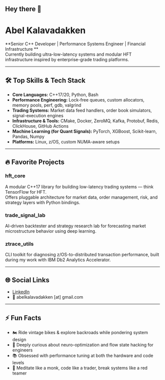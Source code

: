 ## Hey there 👋

# Abel Kalavadakken

**Senior C++ Developer | Performance Systems Engineer | Financial Infrastructure **  
Currently building ultra-low-latency systems and modular HFT infrastructure inspired by enterprise-grade trading platforms.

---

## 🛠️ Top Skills & Tech Stack

- **Core Languages:** C++17/20, Python, Bash
- **Performance Engineering:** Lock-free queues, custom allocators, memory pools, perf, gdb, valgrind
- **Trading Systems:** Market data feed handlers, order book simulators, signal-execution engines
- **Infrastructure & Tools:** CMake, Docker, ZeroMQ, Kafka, Protobuf, Redis, ClickHouse, GitHub Actions
- **Machine Learning (for Quant Signals):** PyTorch, XGBoost, Scikit-learn, Pandas, Numpy
- **Platforms:** Linux, z/OS, custom NUMA-aware setups

---

## 🔥 Favorite Projects

### hft_core
A modular C++17 library for building low-latency trading systems — think TensorFlow for HFT.  
Offers pluggable architecture for market data, order management, risk, and strategy layers with Python bindings.

### trade_signal_lab
AI-driven backtester and strategy research lab for forecasting market microstructure behavior using deep learning.

### ztrace_utils
CLI toolkit for diagnosing z/OS-to-distributed transaction performance, built during my work with IBM Db2 Analytics Accelerator.

---

## 🌐 Social Links

- [LinkedIn](https://www.linkedin.com/in/abel-kalavadakken-b37b495b/)
- 📧 abelkalavadakken [at] gmail.com

---

## ⚡ Fun Facts

- 🏍️ Ride vintage bikes & explore backroads while pondering system design
- 🧠 Deeply curious about neuro-optimization and flow state hacking for engineers
- 📚 Obsessed with performance tuning at both the hardware and code levels
- 🧘 Meditate like a monk, code like a trader, break systems like a red teamer
